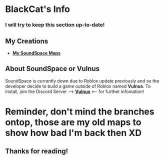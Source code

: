 # **BlackCat's Info**
### I will try to keep this section up-to-date!

## My Creations

* [**My SoundSpace Maps**](https://drive.google.com/drive/u/0/folders/1JhFJgMxlIxOloVbnkaiNpsY66UDscdh3)

## About SoundSpace or Vulnus
SoundSpace is currently down due to Roblox update previously and so the developer decide to build a game outside of Roblox named **Vulnus**. To install, join the Discord Server --> [**Vulnus**](https://discord.gg/w3PdcaG) <-- for further infomation!

# **Reminder, don't mind the branches ontop, those are my old maps to show how bad I'm back then XD**

## **Thanks for reading!**


